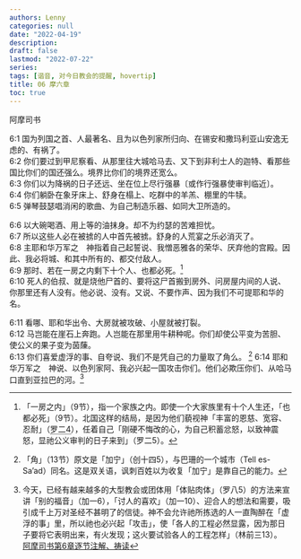 ```yaml
---
authors: Lenny
categories: null
date: "2022-04-19"
description: 
draft: false
lastmod: "2022-07-22"
series:
tags: [谐音, 对今日教会的提醒, hovertip]
title: 06 摩六章
toc: true
---
```

阿摩司书
<!--more-->

6:1 国为列国之首、人最著名、且为以色列家所归向、在锡安和撒玛利亚山安逸无虑的、有祸了。  
6:2 你们要过到甲尼察看、从那里往大城哈马去、又下到非利士人的迦特、看那些国比你们的国还强么。境界比你们的境界还宽么。  
6:3 你们以为降祸的日子还远、坐在位上尽行强暴〔或作行强暴使审判临近〕。  
6:4 你们躺卧在象牙床上、舒身在榻上、吃群中的羊羔、棚里的牛犊。  
6:5 弹琴鼓瑟唱消闲的歌曲、为自己制造乐器、如同大卫所造的。  

6:6 以大碗喝酒、用上等的油抹身。却不为约瑟的苦难担忧。  
6:7 所以这些人必在被掳的人中首先被掳。舒身的人荒宴之乐必消灭了。  
6:8 主耶和华万军之　神指着自己起誓说、我憎恶雅各的荣华、厌弃他的宫殿。因此、我必将城、和其中所有的、都交付敌人。  
6:9 那时、若在一房之内剩下十个人、也都必死。[^1]  
6:10 死人的伯叔、就是烧他尸首的、要将这尸首搬到房外、问房屋内间的人说、你那里还有人没有。他必说、没有。又说、不要作声、因为我们不可提耶和华的名。  

6:11 看哪、耶和华出令、大房就被攻破、小屋就被打裂。  
6:12 马岂能在崖石上奔跑。人岂能在那里用牛耕种呢。你们却使公平变为苦胆、使公义的果子变为茵蔯。  
6:13 你们喜爱虚浮的事、自夸说、我们不是凭自己的力量取了角么。  [^2]
6:14 耶和华万军之　神说、以色列家阿、我必兴起一国攻击你们。他们必欺压你们、从哈马口直到亚拉巴的河。[^3]  

[^1]: 「一房之内」（9节），指一个家族之内。即使一个大家族里有十个人生还，「也都必死」（9节）。北国这样的结局，是因为他们藐视神「丰富的恩慈、宽容、忍耐」（<a class = "hovertip" tooltip_text = "‪Romans‬2:4 KJV
4 Or despisest thou the riches of his goodness and forbearance and longsuffering; not knowing that the goodness of God leadeth thee to repentance?">罗二4</a>），任着自己「刚硬不悔改的心，为自己积蓄忿怒，以致神震怒，显祂公义审判的日子来到」（罗二5）。  
[^2]: 「角」（13节）原文是「加宁」（创十四5），与巴珊的一个城市（Tell es-Sa’ad）同名。这是双关语，讽刺百姓以为收复「加宁」是靠自己的能力。
[^3]: 今天，已经有越来越多的大型教会或团体用「体贴肉体」（罗八5）的方法来宣讲「别的福音」（加一6），「讨人的喜欢」（加一10）、迎合人的想法和需要，吸引成千上万对圣经不甚明了的信徒。神不会允许祂所拣选的人一直陶醉在「虚浮的事」里，所以祂也必兴起「攻击」，使「各人的工程必然显露，因为那日子要将它表明出来，有火发现；这火要试验各人的工程怎样」（林前三13）。  
[阿摩司书第6章逐节注解、祷读](https://cmcbiblereading.com/2016/10/05/%e9%98%bf%e6%91%a9%e5%8f%b8%e4%b9%a6%e7%ac%ac6%e7%ab%a0%e9%80%90%e8%8a%82%e6%b3%a8%e8%a7%a3%e3%80%81%e7%a5%b7%e8%af%bb/)




<style type="text/css">
.hovertip {
  position: relative;
  border-bottom: 1px dotted black;
}

.hovertip:before {
  content: attr(tooltip_text);
  visibility: hidden;
  
  overflow-y: inherit; /*new*/

  width: 250px;
  background-color: #add8e6;
  color: black;
  text-align: left;
  border-radius: 5px;
  padding: 5px 0;
  /* fade-in*/
  opacity: 0;  
  transition: opacity 1s ease-in-out;

  /* top tooltip*/
  position: absolute; /*let tooltip wrap instead of overflow*/
  z-index: 1;
  left: auto; /*50%;*/
  bottom: auto; /*110%;*/
  margin-left: -60px;
}

.hovertip.hovertiptext::before {
  content: " ";
  position: absolute;
  top: 100%; /* At the bottom of the tooltip */
  left: 50%;
  margin-left: -5px;
  border-width: 5px;
  border-style: solid;
  border-color: black transparent transparent transparent;
}

.hovertip:hover:before {
  opacity: 1;
  visibility: visible;
}
</style>
